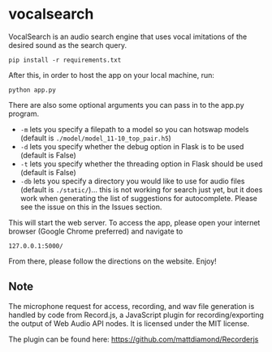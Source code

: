 # vocalsearch
VocalSearch is an audio search engine that uses vocal imitations of the desired sound as the search query.

```
pip install -r requirements.txt
```

After this, in order to host the app on your local machine, run: 
```
python app.py
```
<!-- TODO: edit -->
There are also some optional arguments you can pass in to the app.py program. 
* `-m` lets you specify a filepath to a model so you can hotswap models (default is `./model/model_11-10_top_pair.h5`)
* `-d` lets you specify whether the debug option in Flask is to be used (default is False)
* `-t` lets you specify whether the threading option in Flask should be used (default is False)
* `-db` lets you specify a directory you would like to use for audio files (default is `./static/`)... this is not working for search just yet, but it does work when generating the list of suggestions for autocomplete. Please see the issue on this in the Issues section.

This will start the web server. To access the app, please open your internet browser (Google Chrome preferred) and navigate to 
```
127.0.0.1:5000/
```
From there, please follow the directions on the website. Enjoy!

## Note 
The microphone request for access, recording, and wav file generation is handled by code from Record.js, a JavaScript plugin for recording/exporting the output of Web Audio API nodes. It is licensed under the MIT license.

The plugin can be found here: https://github.com/mattdiamond/Recorderjs
